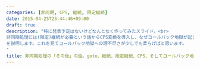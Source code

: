 ```yaml
---
categories: [非同期, CPS, 継続, 限定継続]
date: 2015-04-25T23:44:46+09:00
draft: true
description: "特に発表予定はないけどなんとなく作ってみたスライド。<br>
非同期処理には(限定)継続が必要という話からCPS変換を導入し、なぜコールバック地獄が起きるのか
を説明します。これを見てコールバック地獄への理不尽さが少しでも柔らげばと思います。
"
title: 非同期処理の「その後」の話。goto、継続、限定継続、CPS、そしてコールバック地獄。
---
```


<section data-markdown
    data-separator="\n\n"
    data-vertical="\n\n"
    data-notes="^Note:">
<script type="text/template">
# 非同期処理の「その後」の話
----------------------
## goto、継続、限定継続、CPS、そしてコールバック地獄

<!-- .slide: class="center" -->

# About Me
---------
![κeenのアイコン](/images/icon.png) <!-- .element: style="position:absolute;right:0;z-index:-1" -->

 + κeen
 + [@blackenedgold](https://twitter.com/blackenedgold)
 + Github: [KeenS](https://github.com/KeenS)
 + 野生のLisper
 + Lisp, Ruby, OCaml, Shell Scriptあたりを書きます

# 同期処理とは
-------------
通常、プログラムが外部とやりとり(I/O)する時に待ち時間が発生する。  


# 非同期処理とは
---------------
待ち時間に別の処理をしようという発想。


# 非同期処理の裏側
-----------------
処理Aと処理Bの他にいつどっちを動かすかを決めるスケジューラが存在することが多い

# どうやって戻る問題
-------------------
処理Aを一時停止するにはどうしたらいいか。（保留）
また、一時停止した後「その後」の処理を再開するにはどうしたらいいか。


# 「その後」とは
-----------
```c
...
fputc(c); // ここの処理でI/Oが入る
// 再開する時にここに戻ってきたい
printf("Work done");
...
```

# GOTO
------
`goto` を使えば戻れる
```c
...
  fputc(c); // ここの処理でI/Oが入る
  // 再開する時にここに戻ってきたい
RESTART:
  printf("Work done");
...
```

# GOTOの問題
------------
こういうコードだとGOTOでは困る

```c
if ((c = fgetc(f)) != -1)
```


# GOTOの問題
------------

* 式の途中に入れない
* 値を返せない
* I/Oが終わった「その後」が思ったより複雑

# "継続"という概念
-----------------

* continuation
* ここで言ってる「その後」に名前をつけたもの
* その後に行なわれる全ての処理のこと
* 全ての言語に存在する


# (限定)継続を値として扱える言語
------------------------------

* Scheme
* OchaCaml
* SML/NJ
* (Ruby)
* etc.


## 正確には限定継続
------------------

* 細かい話だが継続と言うと処理Aとスケジューラ全てを含んでしまうので
今回欲しいのは処理Aの中に限定した限定継続
* 継続を値として扱えれば限定継続を[実装出来る]()ので今回はそこまで深く違いを気にする必要はない


# 限定継続を使った非同期処理の例
------------------------------
`reset`で切り取りたい部分を囲って`shift`で限定継続を値として取り出し、引数の`lambda`に渡す。  
`reset`、`shift`、`lambda`、`k`を無視すれば以前のコードと一致する。

```scheme
(reset
  (if (/= (shift (lambda (k)
                   (k (read-char f))))
          -1)))

```

# 限定継続を使った非同期処理の例
------------------------------
`reset`で切り取りたい部分を囲って`shift`で限定継続を値として取り出し、引数の`lambda`に渡す。  
`reset`、`shift`、`lambda`、`k`を無視すれば以前のコードと一致する。

```scheme

  (if (/= 
                      (read-char f)
          -1))

```

# 限定継続を使った非同期処理の例
------------------------------
`reset`で切り取りたい部分を囲って`shift`で限定継続を値として取り出し、引数の`lambda`に渡す。  
`reset`、`shift`、`lambda`、`k`を無視すれば以前のコードと一致する。

```scheme
(if (/= (read-char f) -1))
```

# 継続を値として扱えない言語での継続
----------------------------------

# CPS
# CPS変換
# コールバック地獄の正体
# 非同期処理の実装のまとめ
# まとめ: なぜコールバック"地獄"なのか

</script>
</section>

